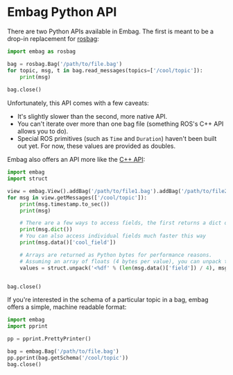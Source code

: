 # Embag Python API
There are two Python APIs available in Embag.  The first is meant to be a drop-in replacement for [rosbag](http://wiki.ros.org/rosbag/Code%20API#Python_API):

```python
import embag as rosbag

bag = rosbag.Bag('/path/to/file.bag')
for topic, msg, t in bag.read_messages(topics=['/cool/topic']):
    print(msg)
 
bag.close()
```

Unfortunately, this API comes with a few caveats:
- It's slightly slower than the second, more native API.
- You can't iterate over more than one bag file (something ROS's C++ API allows you to do).
- Special ROS primitives (such as `Time` and `Duration`) haven't been built out yet.  For now, these values are provided as doubles.

Embag also offers an API more like the [C++ API](http://wiki.ros.org/rosbag/Code%20API#C.2B-.2B-_API):
```python
import embag
import struct

view = embag.View().addBag('/path/to/file1.bag').addBag('/path/to/file2.bag')
for msg in view.getMessages(['/cool/topic']):
    print(msg.timestamp.to_sec())
    print(msg)

    # There are a few ways to access fields, the first returns a dict of the message
    print(msg.dict())
    # You can also access individual fields much faster this way
    print(msg.data()['cool_field'])

    # Arrays are returned as Python bytes for performance reasons.
    # Assuming an array of floats (4 bytes per value), you can unpack them using:
    values = struct.unpack('<%df' % (len(msg.data()['field']) / 4), msg.data()['field'])


bag.close()
```

If you're interested in the schema of a particular topic in a bag, embag offers a simple, machine readable format:
```python
import embag
import pprint

pp = pprint.PrettyPrinter()

bag = embag.Bag('/path/to/file.bag')
pp.pprint(bag.getSchema('/cool/topic'))
bag.close()
```

